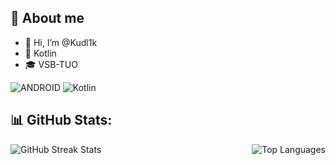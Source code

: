 ## 👀 About me
- 👋 Hi, I’m @Kudl1k
- 💖 Kotlin
- 🎓 VSB-TUO

![ANDROID](https://img.shields.io/badge/android-%2320232a.svg?style=for-the-badge&logo=android&logoColor=%a4c639) ![Kotlin](https://img.shields.io/badge/kotlin-%230095D5.svg?style=for-the-badge&logo=kotlin&logoColor=white)
## 📊 GitHub Stats:
<div style="display: flex; justify-content: space-between;">
  <img src="https://github-readme-streak-stats.herokuapp.com/?user=Kudl1k&theme=dark&hide_border=true" alt="GitHub Streak Stats" />
  <img src="https://github-readme-stats.vercel.app/api/top-langs/?username=Kudl1k&theme=dark&hide_border=true&include_all_commits=false&count_private=false&layout=compact&hide=makefile,cmake" alt="Top Languages" />
</div>
